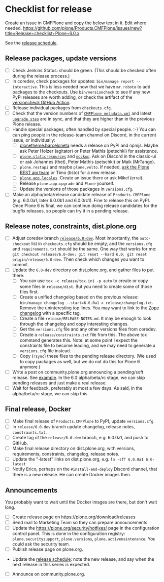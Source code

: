 # Checklist for release

Create an issue in CMFPlone and copy the below text in it.
Edit where needed.
https://github.com/plone/Products.CMFPlone/issues/new?title=Release+checklist+Plone+6.0.x

See the [release schedule](https://plone.org/download/release-schedule).

## Release packages, update versions

- [ ] Check Jenkins Status: should be green. (This should be checked often during the release process.)
- [ ] In coredev, check packages for updates: `bin/manage report --interactive`. This is less needed now that we have `mr.roboto` to add packages to the checkouts.  Use `bin/versioncheck` to see if any new PyPI releases are worth adding, or check the artifact of the [versioncheck GitHub Action](https://github.com/plone/buildout.coredev/actions/workflows/versioncheck.yml).
- [ ] Release individual packages from `checkouts.cfg`.
- [ ] Check that the version numbers of [`CMFPlone metadata.xml`](https://github.com/plone/Products.CMFPlone/blob/master/Products/CMFPlone/profiles/default/metadata.xml) and latest [`upgrade step`](https://github.com/plone/plone.app.upgrade/blob/master/plone/app/upgrade/v60/configure.zcml) are in sync, and that they are higher than in the previous Plone release.
- [ ] Handle special packages, often handled by special people. :-) You can can ping people in the release-team channel on Discord, in the current issue, or individually:
  - [ ] [plonetheme.barceloneta](https://github.com/plone/plonetheme.barceloneta) needs a release on PyPI and npmjs. Maybe ask Peter Holzer (agitator) or Peter Mathis (petschki) for assistence.
  - [ ] [`plone.staticresources`](https://github.com/plone/plone.staticresources) and [`mockup`](https://github.com/plone/mockup). Ask on Discord in the classic-ui or ask Johannes (thet), Peter Mathis (petschki) or Maik (MrTango).
  - [ ] `plone.restapi` and maybe `plone.volto`. If needed, [ask the Plone REST api team](https://github.com/plone/plone.restapi/issues) or Timo (tisto) for a new release.
  - [ ] [`plone.app.locales`](https://github.com/collective/plone.app.locales). Create an issue there or ask Mikel (erral).
  - [ ] Release `plone.app.upgrade` and `Plone` yourself.
  - [ ] Update the versions of those packages in `versions.cfg`.
- [ ] Make an alpha/beta/release candidate release of `Products.CMFPlone` (e.g. 6.0.0a1, later 6.0.0b1 and 6.0.0rc1). Fine to release this on PyPI.  Once Plone 6 is final, we can continue doing release candidates for the bugfix releases, so people can try it in a pending release.

## Release notes, constraints, dist.plone.org

- [ ] Adjust coredev branch [`release/6.0-dev`](https://github.com/plone/buildout.coredev/tree/release/6.0-dev). Most importantly, the `auto-checkout` list in `checkouts.cfg` should be empty, and the `versions.cfg` and `requirements.txt` should be the same.  One way that works for me: `git checkout release/6.0-dev; git reset --hard 6.0; git reset origin/release/6.0-dev`.  Then check which changes you want to commit.
- [ ] Update the `6.0-dev` directory on dist.plone.org, and gather files to put there:
  - [ ] You can use `tox -c release/tox.ini -p auto` to create or copy some files in `release/dist`.  But you need to create some of those files first.
  - [ ] Create a unified changelog based on the previous release: `bin/manage changelog --start=6.0.0a1 > release/changelog.txt`. Remove the uninteresting top lines.  You may want to link to the [Zope changelog](https://github.com/zopefoundation/Zope/blob/master/CHANGES.rst) with a specific tag.
  - [ ] Create a file `release/RELEASE-NOTES.md`. It may be enough to look through the changelog and copy interesting changes.
  - [ ] Get the `versions.cfg` file and any other versions files from coredev.
  - [ ] Create a `release/constraints.txt` file from this. The above tox command generates this.  Note: at some point I expect the constraints file to become leading, and we may need to generate a `versions.cfg` file instead.
  - [ ] Copy (`rsync`) these files to the pending release directory.  (We used to copy packages as well, but we do not do this for Plone 6 anymore.)
- [ ] Write a post on community.plone.org announcing a pending/soft release. See [example](https://community.plone.org/t/plone-6-0-0b3-released/15728).  In the 6.0 alpha/beta/rc stage, we can skip pending releases and just make a real release.
- [ ] Wait for feedback, preferably at most a few days.  As said, in the alpha/beta/rc stage, we can skip this.

## Final release, Docker

- [ ] Make final release of `Products.CMFPlone` to PyPI, update `versions.cfg`.
- [ ] In `release/6.0-dev` branch update changelog, release notes, `constraints.txt`.
- [ ] Create tag of the `release/6.0-dev` branch, e.g. 6.0.0a1, and push to GitHub.
- [ ] Make final release directory on dist.plone.org, with versions, requirements, constraints, changelog, release notes.
- [ ] Update the "-latest" links on dist.plone.org, e.g. `ln -sfT 6.0.0a1 6.0-latest`
- [ ] Notify Erico, perhaps on the `#install-and-deploy` Discord channel, that there is a new release.  He can create Docker images then.

## Announcements

You probably want to wait until the Docker images are there, but don't wait long.

- [ ] Create release page on https://plone.org/download/releases
- [ ] Send mail to Marketing Team so they can prepare announcements.
- [ ] Update the https://plone.org/security/hotfixes/ page in the configuration control panel. This is done in the configuration registry: `plone.securitysupport`, `plone.versions`, `plone.activemaintenance`.  You could ask the security team.
- [ ] Publish release page on plone.org.
- Update the [release schedule](https://plone.org/download/release-schedule): note the new release, and say when the next release in this series is expected.
- [ ] Announce on community.plone.org.
